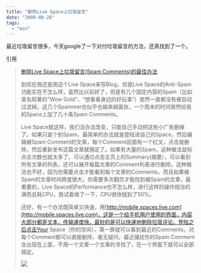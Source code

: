 ```yaml
---
title: "删除Live Space上垃圾留言"
date: "2008-08-28"
tags: 
  - "msn"
---
```


最近垃圾留言很多，今天google了一下对付垃圾留言的方法，还真找到了一个。  

引用

> [删除Live Space上垃圾留言(Spam Comments)的最佳办法](http://morganchengmo.spaces.live.com/blog/cns!9950CE918939932E!3061.entry)  
> 
> 到现在我还是用这个Live Space来写Blog，但是Live Space的Anti-Spam功能实在不怎么样，虽然比以前好了，但是有几个固定内容的Spam（比如臭名昭著的"Wow Gold"、“想看看身边的好玩事”）居然一直都没有被自动过滤掉。这几个Spammer也似乎也越来越嚣张，一个周末的时间居然给我的Space上加了几十条Spam Comments。
> 
> Live Space就这样，我们没办法改变，只能自己手动把这些小广告删掉了。如果只是个别Spam，最简单的办法就是登陆进自己的Space，然后编辑被Spam Comment的文章，每个Comment前面有一个红叉，点击就删除，然后重新发布这篇文章就搞定了。如果有大量的Spam，这种做法鼠标点击次数也就太多了，可以通过点击主页上的Summary(摘要），可以看到所有文章的列表，还可以展开每篇文章的Comment列表进行删除。这种做法也不好，因为你需要点击才能看到每个文章的Comments，而且如果被Spam的文章时间跨度很大，你需要多次翻页才能找到被Spam的文章，最重要的，Live Space的Performance也不怎么样，进行这样的操作相当的满而且耗CPU，我试着做了一下，CPU很快就到了50%。
> 
> 还好，有一个办法既简单又快速，用[http://mobile.spaces.live.com](http://mobile.spaces.live.com)，这是一个给手机用户使用的界面，内容大部分都是文本，传输速度快，最妙的是可以快速地删除垃圾评论。登陆之后点击Your Space（你的空间），第一屏就可以看到最近的Comments，对每个Comment都可以直接删除，毫无疑问，最近骚扰你的Spam Comment会出现在上面，不用一个文章一个文章的寻找了，在一个界面下就可以全部搞定。
> 
> ![](http://byfiles.storage.msn.com/y1pSqA6uyZos3eUytye7od0UDJZsT3Uczkv8OwLPtRGoaI70IzK6AoodS8zZ6Nz1HuF)
